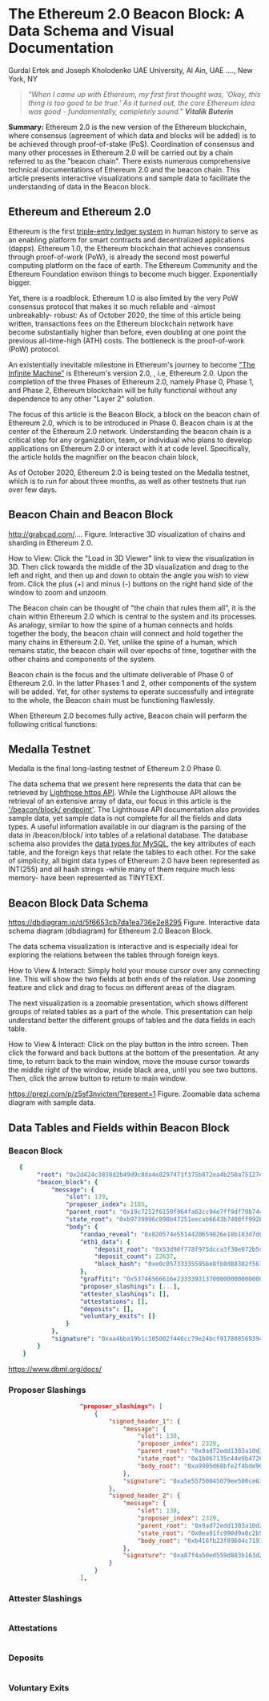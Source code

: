 # The Ethereum 2.0 Beacon Block: A Data Schema and Visual Documentation

Gurdal Ertek and Joseph Kholodenko
UAE University, Al Ain, UAE
...., New York, NY

> *"When I came up with Ethereum, my first first thought was, 'Okay, this thing is too good to be true.' As it turned out, the core Ethereum idea was good - fundamentally, completely sound."* ***Vitalik Buterin***

**Summary:** Ethereum 2.0 is the new version of the Ethereum blockchain, where consensus (agreement of which data and blocks will be added) is to be achieved through proof-of-stake (PoS). 
Coordination of consensus and many other processes in Ethereum 2.0 will be carried out by a chain referred to as the "beacon chain".
There exists numerous comprehensive technical documentations of Ethereum 2.0 and the beacon chain. 
This article presents interactive visualizations and sample data to facilitate the understanding of data in the Beacon block.


## Ethereum and Ethereum 2.0
Ethereum is the first [triple-entry ledger system](https://hackernoon.com/why-everyone-missed-the-most-important-invention-in-the-last-500-years-c90b0151c169) in human history to serve as an enabling platform for smart contracts and decentralized applications (dapps).
Ethereum 1.0, the Ethereum blockchain that achieves consensus through proof-of-work (PoW), is already the second most powerful computing platform on the face of earth.
The Ethereum Community and the Ethereum Foundation envison things to become much bigger. Exponentially bigger.

Yet, there is a roadblock. 
Ethereum 1.0 is also limited by the very PoW consensus protocol that makes it so much reliable and -almost unbreakably- robust: 
As of October 2020, the time of this article being written, transactions fees on the Ethereum blockchain network have become substantially higher than before, even doubling at one point the previous all-time-high (ATH) costs.
The bottleneck is the proof-of-work (PoW) protocol.

An existentially inevitable milestone in Ethereum's journey to become ["The Infinite Machine"](https://www.amazon.com/Infinite-Machine-Crypto-Hackers-Building-Internet/dp/B07XJ7WKXL/ref=sr_1_1?dchild=1&keywords=infinite+machine&qid=1602161947&s=books&sr=1-1) 
is Ethereum's version 2.0, , i.e, Ethereum 2.0. 
Upon the completion of the three Phases of Ethereum 2.0, namely Phase 0, Phase 1, and Phase 2, Ethereum blockchain will be fully functional without any dependence to any other "Layer 2" solution.

The focus of this article is the Beacon Block, a block on the beacon chain of Ethereum 2.0, which is to be introduced in Phase 0. 
Beacon chain is at the center of the Ethereum 2.0 network. Understanding the beacon chain is a critical step for any organization, team, or individual who plans to develop applications on Ethereum 2.0 or interact with it at code level.
Specifically, the article holds the magnifier on the beacon chain block, 

As of October 2020, Ethereum 2.0 is being tested on the Medalla testnet, which is to run for about three months, as well as other testnets that run over few days.

## Beacon Chain and Beacon Block

http://grabcad.com/....
Figure. Interactive 3D visualization of chains and sharding in Ethereum 2.0.

How to View: Click the "Load in 3D Viewer" link to view the visualization in 3D. 
Then click towards the middle of the 3D visualization and drag to the left and right, and then up and down to obtain the angle you wish to view from.
Click the plus (+) and minus (-) buttons on the right hand side of the window to zoom and unzoom.

The Beacon chain can be thought of "the chain that rules them all", it is the chain within Ethereum 2.0 which is central to the system and its processes. 
As analogy, similar to how the spine of a human connects and holds together the body, the beacon chain will connect and hold together the many chains in Ethereum 2.0. 
Yet, unlike the spine of a human, which remains static, the beacon chain will over epochs of time, together with the other chains and components of the system.

Beacon chain is the focus and the ultimate deliverable of Phase 0 of Ethereum 2.0. In the latter Phases 1 and 2, other components of the system will be added. 
Yet, for other systems to operate successfully and integrate to the whole, the Beacon chain must be functioning flawlessly.

When Ethereum 2.0 becomes fully active, Beacon chain will perform the following critical functions:


## Medalla Testnet
Medalla is the final long-lasting testnet of Ethereum 2.0 Phase 0. 

The data schema that we present here represents the data that can be retrieved by [Lighthose https API](https://lighthouse-book.sigmaprime.io/http.html). 
While the Lighthouse API allows the retrieval of an extensive array of data, our focus in this article is the ['/beacon/block/ endpoint'](https://lighthouse-book.sigmaprime.io/http/beacon.html#beaconblock).
The Lighthouse API documentation also provides sample data, yet sample data is not complete for all the fields and data types.
A useful information available in our diagram is the parsing of the data in /beacon/block/ into tables of a relational database. 
The database schema also provides the [data types for MySQL](https://www.javatpoint.com/sql-data-types#:~:text=SQL%20Data%20Types%201%20String%20Data%20types%202,Data%20types%203%20Date%20and%20time%20Data%20types), 
the key attributes of each table, and the foreign keys that relate the tables to each other.
For the sake of simplicity, all bigint data types of Ethereum 2.0 have been represented as INT(255) and all hash strings -while many of them require much less memory- have been represented as TINYTEXT.

## Beacon Block Data Schema

https://dbdiagram.io/d/5f6653cb7da1ea736e2e8295
Figure. Interactive data schema diagram (dbdiagram) for Ethereum 2.0 Beacon Block. 

The data schema visualization is interactive and is especially ideal for exploring the relations between the tables through foreign keys. 

How to View & Interact: Simply hold your mouse cursor over any connecting line. This will show the two fields at both ends of the relation. 
Use zooming feature and click and drag to focus on different areas of the diagram.

The next visualization is a zoomable presentation, which shows different groups of related tables as a part of the whole. 
This presentation can help understand better the different groups of tables and the data fields in each table.

How to View & Interact: Click on the play button in the intro screen. Then click the forward and back buttons at the bottom of the presentation. 
At any time, to return back to the main window, move the mouse cursor towards the middle right of the window, inside black area, until you see two buttons. 
Then, click the arrow button to return to main window.

https://prezi.com/p/z5sf3nyicten/?present=1
Figure. Zoomable data schema diagram with sample data. 

## Data Tables and Fields within Beacon Block

### Beacon Block 

``` yaml 
   {
        "root": "0x2d424c3838d2b49d9c8da4e8297471f375b872ea4b250a75127e89175b44ba70",
        "beacon_block": {
            "message": {
                "slot": 139,
                "proposer_index": 2185,
                "parent_root": "0x19c7252f6150f964fa62cc94e7ff9df79b74c552bf3d134b1f7a317c01662c1d",
                "state_root": "0xb9739996c890b47251eecab6643b7400ff992bf76ed75b26f0b04146ea4cd640",
                "body": {
                    "randao_reveal": "0x820574e5514420659826e18b183d7d0478389bce4a08464427168c97e67884c5d38839675313688d4ada52259becb1a40b8ee7ccaf983c9ae56d69c0000a7114006c6bb640a515075b7610b8bdf21506d4146787550ddd89a5ed8956ce470bb6",
                    "eth1_data": {
                        "deposit_root": "0x53d90f778f975dcca3f30e072b5c1a85cfd7a1b977b78620d94f143d06432f9b",
                        "deposit_count": 22637,
                        "block_hash": "0xe0c057333355956e8fb8d88382f5676bbe083fbf8b978f0db719b4d02ae70777"
                    },
                    "graffiti": "0x53746566616e2333393137000000000000000000000000000000000000000000",
                    "proposer_slashings": [...],
                    "attester_slashings": [],
                    "attestations": [],
                    "deposits": [],
                    "voluntary_exits": []
                }
            },
            "signature": "0xaa4bba19b1c185002f446cc79e24bcf917808569394669b4fea9b855f2f49e6f76c2408384d8ded3d151ed5ab238951a137a777958525bdf58c6fa75d6418ae4f5e67177747040919f81a86a1065355b2d1abb1553bc94630a6c06e4a67e5fe4"
        }
    }
```

https://www.dbml.org/docs/

### Proposer Slashings


``` JSON 
                    "proposer_slashings": [
                        {
                            "signed_header_1": {
                                "message": {
                                    "slot": 138,
                                    "proposer_index": 2329,
                                    "parent_root": "0x9ad72edd1303a10d292bf8ad84360d30b309a85fd0ee9f4143821f5a3ec01da1",
                                    "state_root": "0x1b067135c44e9b472608a58499f7e13561dbc0f4fd9ae3ebd9f6ddae298cebbe",
                                    "body_root": "0xa9905d68bfe2f4bde96020c4a5b66b62ef575b8c5096bbf5d042ee4795f13f80"
                                },
                                "signature": "0xa5e55750045079ee500ce6176c3ea83ae1ceb415357e6019a43641cf15a961bc7cc799923a1b0d019be0a6c6138b89e7025a57cedabbd262ceefe44931052b083e99d92624a91ace8f16acd6647f7234391df2e3e3f77a68816072793e8a718d"
                            },
                            "signed_header_2": {
                                "message": {
                                    "slot": 138,
                                    "proposer_index": 2329,
                                    "parent_root": "0x9ad72edd1303a10d292bf8ad84360d30b309a85fd0ee9f4143821f5a3ec01da1",
                                    "state_root": "0x0ea91fc990d9a0c2b5195c6e32d734d267f6c768c026d5205fce1a2df2fbe902",
                                    "body_root": "0xb416fb23f89604c7191b1502f6b6f20776e2f42093b44f2a1907f1ed3294ea19"
                                },
                                "signature": "0xa87f4a50ed559d883b163d2b2a12db4467b7331cdd2ec0b52460bb69485191254dd84837034a698ed38dd4fdb63f203402796d7e354025cd5f57b0efaae9e34d90cb04ef46e72cd772afd9d8b1f9effe6cbabca78197fb8fa02a2492e2a2d5b4"
                            }
                        }
                    ],
```

### Attester Slashings

``` JSON 

``` 

### Attestations

``` JSON 

``` 

### Deposits

``` JSON 

``` 

### Voluntary Exits

``` JSON 

``` 

## 

``` JSON 

``` 
